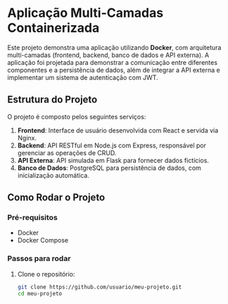 # Aplicação Multi-Camadas Containerizada

Este projeto demonstra uma aplicação utilizando **Docker**, com arquitetura multi-camadas (frontend, backend, banco de dados e API externa). A aplicação foi projetada para demonstrar a comunicação entre diferentes componentes e a persistência de dados, além de integrar a API externa e implementar um sistema de autenticação com JWT.

## Estrutura do Projeto

O projeto é composto pelos seguintes serviços:

1. **Frontend**: Interface de usuário desenvolvida com React e servida via Nginx.
2. **Backend**: API RESTful em Node.js com Express, responsável por gerenciar as operações de CRUD.
3. **API Externa**: API simulada em Flask para fornecer dados fictícios.
4. **Banco de Dados**: PostgreSQL para persistência de dados, com inicialização automática.

## Como Rodar o Projeto

### Pré-requisitos

- Docker
- Docker Compose

### Passos para rodar

1. Clone o repositório:

   ```bash
   git clone https://github.com/usuario/meu-projeto.git
   cd meu-projeto
